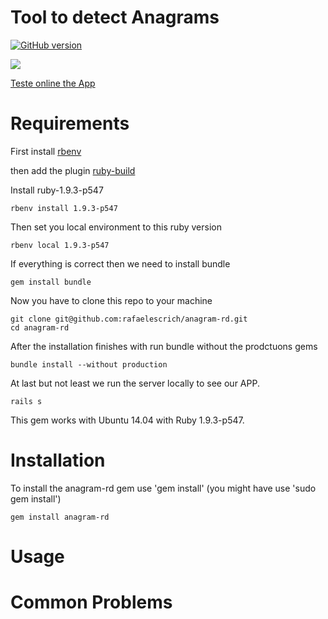 # Tool to detect Anagrams

[![GitHub version](https://badge.fury.io/gh/rafaelescrich%2Fanagram-rd.svg)](http://badge.fury.io/gh/rafaelescrich%2Fanagram-rd)

![](https://dl.dropboxusercontent.com/u/3150365/anagram-rd.png)

[Teste online the App](http://anagram-rd.herokuapp.com/)

# Requirements

First install [rbenv](https://github.com/sstephenson/rbenv)

then add the plugin [ruby-build](https://github.com/sstephenson/ruby-build)

Install ruby-1.9.3-p547
```
rbenv install 1.9.3-p547
```
Then set you local environment to this ruby version
```
rbenv local 1.9.3-p547
```
If everything is correct then we need to install bundle
```
gem install bundle
```
Now you have to clone this repo to your machine
```
git clone git@github.com:rafaelescrich/anagram-rd.git
cd anagram-rd
```
After the installation finishes with run bundle without the prodctuons gems
```
bundle install --without production
```
At last but not least we run the server locally to see our APP.
```
rails s
```

This gem works with Ubuntu 14.04 with Ruby 1.9.3-p547.


# Installation

To install the anagram-rd gem use 'gem install' (you might have use 'sudo gem install')

```
gem install anagram-rd
```

# Usage


# Common Problems
